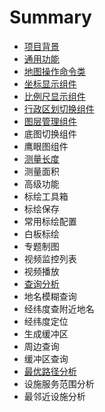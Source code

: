 # Summary

* [项目背景](README.md)
* [通用功能](chapter1.md)
* [地图操作命令类](di-tu-cao-zuo-ming-ling-lei.md)
* [坐标显示组件](zuo-biao-xian-shi-zu-jian.md)
* [比例尺显示组件](bi-li-chi-xian-shi-zu-jian.md)
* [行政区划切换组件](xing-zheng-qu-hua-qie-huan-zu-jian.md)
* [图层管理组件](tu-ceng-guan-li-zu-jian.md)
* 底图切换组件
* 鹰眼图组件
* [测量长度](ce-liang-gong-neng.md)
* 测量面积
* 高级功能
* 标绘工具箱
* 标绘保存
* 常用标绘配置
* 白板标绘
* 专题制图
* 视频监控列表
* 视频播放
* [查询分析](cha-xun-fen-xi.md)
* 地名模糊查询
* 经纬度查附近地名
* 经纬度定位
* 生成缓冲区
* 周边查询
* 缓冲区查询
* [最优路径分析](zui-you-lu-jing-fen-xi.md)
* 设施服务范围分析
* 最邻近设施分析

